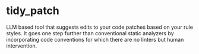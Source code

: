 # tidy_patch
LLM based tool that suggests edits to your code patches based on your rule styles. It goes one step further than conventional static analyzers by incorporating code conventions for which there are no linters but human intervention.
